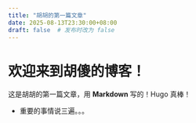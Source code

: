 ```yaml
---
title: "胡胡的第一篇文章"
date: 2025-08-13T23:30:00+08:00
draft: false  # 发布时改为 false
---
```


# 欢迎来到胡傻的博客！

 这是胡胡的第一篇文章，用 **Markdown** 写的！Hugo 真棒！


- 重要的事情说三遍。。。
